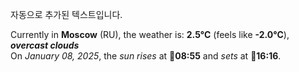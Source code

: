 
자동으로 추가된 텍스트입니다.

<!--START_SECTION:weather:moscow-->
Currently in **Moscow** (RU), the weather is: **2.5°C** (feels like **-2.0°C**), ***overcast clouds***<br/>
On *January 08, 2025*, the *sun rises* at 🌅**08:55** and *sets* at 🌇**16:16**.
<!--END_SECTION:weather-->
